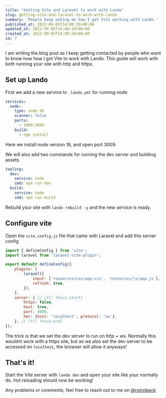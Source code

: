 ```yaml
---
title: 'Getting Vite and Laravel to work with Lando'
slug: getting-vite-and-laravel-to-work-with-lando
summary: 'People keep asking me how I got Vite working with Lando.'
published_at: 2022-09-05T14:00:20+00:00
updated_at: 2022-09-05T14:00:20+00:00
created_at: 2022-09-05T14:00:20+00:00
id: 7
---
```


I am writing the blog post as I keep getting contacted by people who want to know how how I got Vite to work with Lando. This guide will work with both running your site with http and https.

## Set up Lando
First we add a new service to `.lando.yml` for running node
```yaml
services:
  node:
    type: node:16
    scanner: false
    ports:
      - 3009:3009
    build:
      - npm install
```
Here we install node version 16, and open port 3009.

We will also add two commands for running the dev server and building assets.
```yaml
tooling:
  dev:
    service: node
    cmd: npm run dev
  build:
    service: node
    cmd: npm run build
```
Rebuild your site with `lando rebuild -y` and the new service is ready.

## Configure vite
Open the `vite.config.js` file that came with Laravel and add this server config
```js
import { defineConfig } from 'vite';
import laravel from 'laravel-vite-plugin';

export default defineConfig({
    plugins: [
        laravel({
            input: ['resources/css/app.css', 'resources/js/app.js'],
            refresh: true,
        }),
    ],
    server: { // [tl! focus:start]
        https: false,
        host: true,
        port: 3009,
        hmr: {host: 'localhost', protocol: 'ws'},
    }, // [tl! focus:end]
});
```
The trick is that we set the dev server to run on http + ws. Normally this wouldnt work with a https site, but as we also set the dev server to be accessed on `localhost`, the browser will allow it anyways!

## That's it!
Start the Vite server with `lando dev` and open your site like your normally do. Hot reloading should now be working!

Any problems or comments, feel free to reach out to me on [@rsinnbeck](https://twitter.com/rsinnbeck)